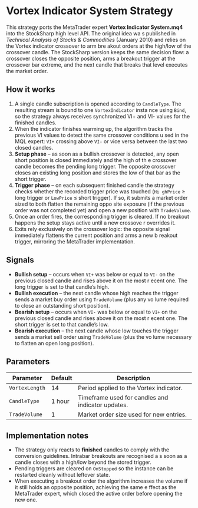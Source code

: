 # Vortex Indicator System Strategy

This strategy ports the MetaTrader expert **Vortex Indicator System.mq4** into the StockSharp high level API. The original idea wa
s published in *Technical Analysis of Stocks & Commodities* (January 2010) and relies on the Vortex indicator crossover to arm bre
akout orders at the high/low of the crossover candle. The StockSharp version keeps the same decision flow: a crossover closes the
opposite position, arms a breakout trigger at the crossover bar extreme, and the next candle that breaks that level executes the
market order.

## How it works

1. A single candle subscription is opened according to `CandleType`. The resulting stream is bound to one `VortexIndicator` insta
nce using `Bind`, so the strategy always receives synchronized VI+ and VI- values for the finished candles.
2. When the indicator finishes warming up, the algorithm tracks the previous VI values to detect the same crossover conditions u
sed in the MQL expert: `VI+` crossing above `VI-` or vice versa between the last two closed candles.
3. **Setup phase** – as soon as a bullish crossover is detected, any open short position is closed immediately and the high of th
e crossover candle becomes the pending long trigger. The opposite crossover closes an existing long position and stores the low 
of that bar as the short trigger.
4. **Trigger phase** – on each subsequent finished candle the strategy checks whether the recorded trigger price was touched (`Hi
ghPrice` ≥ long trigger or `LowPrice` ≤ short trigger). If so, it submits a market order sized to both flatten the remaining oppo
site exposure (if the previous order was not completed yet) and open a new position with `TradeVolume`.
5. Once an order fires, the corresponding trigger is cleared. If no breakout happens the setup stays active until a new crossove
r overrides it.
6. Exits rely exclusively on the crossover logic: the opposite signal immediately flattens the current position and arms a new b
reakout trigger, mirroring the MetaTrader implementation.

## Signals

- **Bullish setup** – occurs when `VI+` was below or equal to `VI-` on the previous closed candle and rises above it on the most r
ecent one. The long trigger is set to that candle’s high.
- **Bullish execution** – the next candle whose high reaches the trigger sends a market buy order using `TradeVolume` (plus any vo
lume required to close an outstanding short position).
- **Bearish setup** – occurs when `VI-` was below or equal to `VI+` on the previous closed candle and rises above it on the most r
ecent one. The short trigger is set to that candle’s low.
- **Bearish execution** – the next candle whose low touches the trigger sends a market sell order using `TradeVolume` (plus the vo
lume necessary to flatten an open long position).

## Parameters

| Parameter | Default | Description |
|-----------|---------|-------------|
| `VortexLength` | 14 | Period applied to the Vortex indicator. |
| `CandleType` | 1 hour | Timeframe used for candles and indicator updates. |
| `TradeVolume` | 1 | Market order size used for new entries. |

## Implementation notes

- The strategy only reacts to **finished** candles to comply with the conversion guidelines. Intrabar breakouts are recognised a
s soon as a candle closes with a high/low beyond the stored trigger.
- Pending triggers are cleared on `OnStopped` so the instance can be restarted cleanly without leftover state.
- When executing a breakout order the algorithm increases the volume if it still holds an opposite position, achieving the same e
ffect as the MetaTrader expert, which closed the active order before opening the new one.

